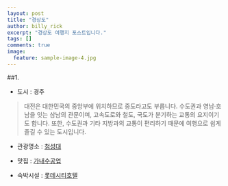 ```yaml
---
layout: post
title: "경상도"
author: billy_rick
excerpt: "경상도 여행지 포스트입니다."
tags: []
comments: true
image:
  feature: sample-image-4.jpg
---
```



##1.
- 도시 : 경주

> 대전은 대한민국의 중앙부에 위치하므로 중도라고도 부릅니다. 수도권과 영남·호남을 잇는 삼남의 관문이며, 고속도로와 철도, 국도가 분기하는 교통의 요지이기도 합니다. 또한, 수도권과 기타 지방과의 교통이 편리하기 때문에 여행으로 쉽게 즐길 수 있는 도시입니다.

- 관광명소 : [첨성대](http://www.daejeon.go.kr/treegarden)

- 맛집 : [가내수공업](www.가내수공업.com/)

- 숙박시설 : [롯데시티호텔](http://www.lottehotel.com/city/daejeon/ko/)  
 
